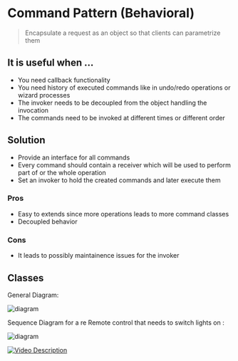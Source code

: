 # Command Pattern (Behavioral)
> Encapsulate a request as an object so that clients can parametrize them

## It is useful when ...
- You need callback functionality
- You need history of executed commands like in undo/redo operations or wizard processes
- The invoker needs to be decoupled from the object handling the invocation
- The commands need to be invoked at different times or different order

## Solution
- Provide an interface for all commands
- Every command should contain a receiver which will be used to perform part of or the whole operation
- Set an invoker to hold the created commands and later execute them

### Pros
- Easy to extends since more operations leads to more command classes
- Decoupled behavior

### Cons
- It leads to possibly maintainence issues for the invoker

## Classes

General Diagram:

![diagram](http://i.imgur.com/61CS24A.png)

Sequence Diagram for a re Remote control that needs to switch lights on :

![diagram](http://i.imgur.com/0xhD3fG.png)

[![Video Description](http://img.youtube.com/vi/wbYjeMctOdE/0.jpg)](http://www.youtube.com/watch?v=wbYjeMctOdE)
